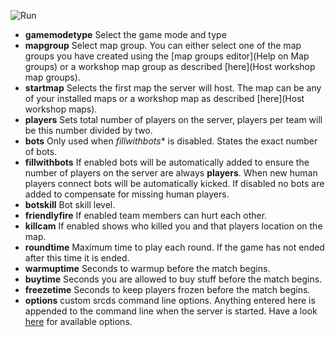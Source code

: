 ![Run](https://raw.githubusercontent.com/wiki/lenosisnickerboa/csgosl/pics/config-page-run.jpg)

* **gamemodetype** Select the game mode and type
* **mapgroup** Select map group. You can either select one of the map groups you have created using the [map groups editor](Help on Map groups) or a workshop map group as described [here](Host workshop map groups).
* **startmap** Selects the first map the server will host. The map can be any of your installed maps or a workshop map as described [here](Host workshop maps).
* **players** Sets total number of players on the server, players per team will be this number divided by two.
* **bots** Only used when *fillwithbots** is disabled. States the exact number of bots.
* **fillwithbots** If enabled bots will be automatically added to ensure the number of players on the server are always **players**. When new human players connect bots will be automatically kicked. If disabled no bots are added to compensate for missing human players.
* **botskill** Bot skill level. 
* **friendlyfire** If enabled team members can hurt each other.
* **killcam** If enabled shows who killed you and that players location on the map.
* **roundtime** Maximum time to play each round. If the game has not ended after this time it is ended.
* **warmuptime** Seconds to warmup before the match begins.
* **buytime** Seconds you are allowed to buy stuff before the match begins.
* **freezetime** Seconds to keep players frozen before the match begins.
* **options** custom srcds command line options. Anything entered here is appended to the command line when the server is started. Have a look [here](https://developer.valvesoftware.com/wiki/Command_Line_Options#Source_Dedicated_Server) for available options.